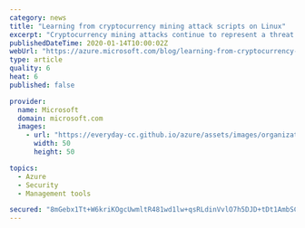 ```yaml
---
category: news
title: "Learning from cryptocurrency mining attack scripts on Linux"
excerpt: "Cryptocurrency mining attacks continue to represent a threat to many of our Azure Linux customers. In the past, we've talked about how some attackers use brute force techniques to guess account names and passwords and use those to gain access to machines. Today, we're talking about an attack that a few"
publishedDateTime: 2020-01-14T10:00:02Z
webUrl: "https://azure.microsoft.com/blog/learning-from-cryptocurrency-mining-attack-scripts-on-linux/"
type: article
quality: 6
heat: 6
published: false

provider:
  name: Microsoft
  domain: microsoft.com
  images:
    - url: "https://everyday-cc.github.io/azure/assets/images/organizations/microsoft.com-50x50.jpg"
      width: 50
      height: 50

topics:
  - Azure
  - Security
  - Management tools

secured: "8mGebx1Tt+W6kriKOgcUwmltR481wd1lw+qsRLdinVvlO7h5DJD+tDt1AmbSC3TXt37VFyoUXeQsfj+BMsJDVvyq1BeaMtrnOH4z+nF8iGfVylfgSjKLKf0dSzQlPG6CivCprzSjK/xQsALy6vobeMTLuTcvU+T3aVYrjFjizP/L+6w5Bvj9hp9uRXr2GaNk9OJ4dll+MTVr9tcm7sWUTxfTeBcMRyxMRQGI9coMAq7tAtolB/L1KBK0LzYIN9MgrogcQY2r68mPvHLhaenKdsBDGnLYCuH1VJGoNn3PTxOXThKlb9ySZE30dnldKkZf3xV9K98LWkweNEAgwez3jw==;AMWkrdneHhmFQ5usXu/oOQ=="
---
```


